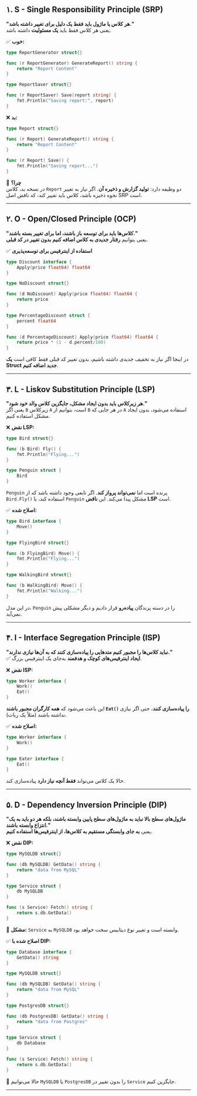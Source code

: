 

## **۱. S - Single Responsibility Principle (SRP)**

**"هر کلاس یا ماژول باید فقط یک دلیل برای تغییر داشته باشد."**  
یعنی هر کلاس فقط باید **یک مسئولیت** داشته باشد.

✅ **خوب:**

```go
type ReportGenerator struct{}

func (r ReportGenerator) GenerateReport() string {
    return "Report Content"
}

type ReportSaver struct{}

func (r ReportSaver) Save(report string) {
    fmt.Println("Saving report:", report)
}
```

❌ **بد:**

```go
type Report struct{}

func (r Report) GenerateReport() string {
    return "Report Content"
}

func (r Report) Save() {
    fmt.Println("Saving report...")
}
```

🚨 **چرا؟**  
در نسخه بد، کلاس `Report` دو وظیفه دارد: **تولید گزارش و ذخیره آن**. اگر نیاز به تغییر نحوه ذخیره باشد، کلاس باید تغییر کند، که ناقض اصل SRP است.

---

## **۲. O - Open/Closed Principle (OCP)**

**"کلاس‌ها باید برای توسعه باز باشند، اما برای تغییر بسته باشند."**  
یعنی بتوانیم **رفتار جدیدی به کلاس اضافه کنیم بدون تغییر در کد قبلی**.

✅ **استفاده از اینترفیس برای توسعه‌پذیری**

```go
type Discount interface {
    Apply(price float64) float64
}

type NoDiscount struct{}

func (d NoDiscount) Apply(price float64) float64 {
    return price
}

type PercentageDiscount struct {
    percent float64
}

func (d PercentageDiscount) Apply(price float64) float64 {
    return price * (1 - d.percent/100)
}
```

در اینجا اگر نیاز به تخفیف جدیدی داشته باشیم، بدون تغییر کد قبلی فقط کافی است **یک Struct جدید اضافه کنیم**.

---

## **۳. L - Liskov Substitution Principle (LSP)**

**"هر زیرکلاس باید بدون ایجاد مشکل، جایگزین کلاس والد خود شود."**  
یعنی اگر `B` زیرکلاس `A` است، بتوانیم از `B` در هر جایی که `A` استفاده می‌شود، بدون ایجاد مشکل استفاده کنیم.

❌ **نقض LSP:**

```go
type Bird struct{}

func (b Bird) Fly() {
    fmt.Println("Flying...")
}

type Penguin struct {
    Bird
}
```

`Penguin` پرنده است اما **نمی‌تواند پرواز کند**. اگر تابعی وجود داشته باشد که از `Bird.Fly()` استفاده کند، با `Penguin` مشکل پیدا می‌کند. این **ناقض LSP** است.

✅ **اصلاح شده:**

```go
type Bird interface {
    Move()
}

type FlyingBird struct{}

func (b FlyingBird) Move() {
    fmt.Println("Flying...")
}

type WalkingBird struct{}

func (b WalkingBird) Move() {
    fmt.Println("Walking...")
}
```

در این مدل، `Penguin` را در دسته پرندگان **پیاده‌رو** قرار دادیم و دیگر مشکلی پیش نمی‌آید.

---

## **۴. I - Interface Segregation Principle (ISP)**

**"نباید کلاس‌ها را مجبور کنیم متدهایی را پیاده‌سازی کنند که به آن‌ها نیازی ندارند."**  
✅ **ایجاد اینترفیس‌های کوچک و هدفمند** به‌جای یک اینترفیس بزرگ.

❌ **نقض ISP:**

```go
type Worker interface {
    Work()
    Eat()
}
```

این باعث می‌شود که **همه کارگران مجبور باشند `Eat()` را پیاده‌سازی کنند**، حتی اگر نیازی نداشته باشند (مثلاً یک ربات).

✅ **اصلاح شده:**

```go
type Worker interface {
    Work()
}

type Eater interface {
    Eat()
}
```

حالا یک کلاس می‌تواند **فقط آنچه نیاز دارد** پیاده‌سازی کند.

---

## **۵. D - Dependency Inversion Principle (DIP)**

**"ماژول‌های سطح بالا نباید به ماژول‌های سطح پایین وابسته باشند، بلکه هر دو باید به یک انتزاع وابسته باشند."**  
یعنی **به جای وابستگی مستقیم به کلاس‌ها، از اینترفیس‌ها استفاده کنیم**.

❌ **نقض DIP:**

```go
type MySQLDB struct{}

func (db MySQLDB) GetData() string {
    return "data from MySQL"
}

type Service struct {
    db MySQLDB
}

func (s Service) Fetch() string {
    return s.db.GetData()
}
```

🚨 **مشکل:** `Service` به `MySQLDB` وابسته است و تغییر نوع دیتابیس سخت خواهد بود.

✅ **اصلاح شده با DIP:**

```go
type Database interface {
    GetData() string
}

type MySQLDB struct{}

func (db MySQLDB) GetData() string {
    return "data from MySQL"
}

type PostgresDB struct{}

func (db PostgresDB) GetData() string {
    return "data from Postgres"
}

type Service struct {
    db Database
}

func (s Service) Fetch() string {
    return s.db.GetData()
}
```

🔹 حالا می‌توانیم `MySQLDB` یا `PostgresDB` را بدون تغییر در `Service` جایگزین کنیم.

---

